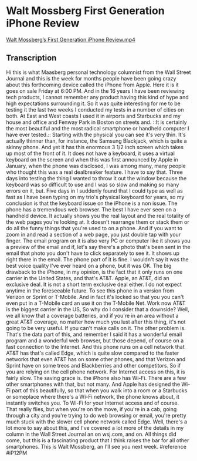 # Walt Mossberg First Generation iPhone Review
<a href='Walt%20Mossberg%E2%80%99s%20First%20Generation%20iPhone%20Review.mp4'>Walt Mossberg’s First Generation iPhone Review.mp4</a>
## Transcription
Hi this is what Maasberg personal technology columnist from the Wall Street Journal and this is the week for months people have been going crazy about this forthcoming device called the iPhone from Apple.
Here it is it goes on sale Friday at 6:00 PM.
And in the 16 years I have been reviewing tech products, I cannot remember any product having this kind of hype and high expectations surrounding it.
So it was quite interesting for me to be testing it the last two weeks I conducted my tests in a number of cities on both.
At East and West coasts I used it in airports and Starbucks and my house and office and Fenway Park in Boston on streets and.
::It is certainly the most beautiful and the most radical smartphone or handheld computer I have ever tested.::
Starting with the physical you can see it's very thin.
It's actually thinner than, for instance, the Samsung Blackjack, which is quite a skinny phone.
And yet it has this enormous 3 1/2 inch screen which takes up most of the front of it.
It does not have a keyboard, it uses a virtual keyboard on the screen and when this was first announced by Apple in January, when the phone was disclosed, I was among many, many people who thought this was a real dealbreaker feature.
I have to say that.
Three days into testing the thing I wanted to throw it out the window because the keyboard was so difficult to use and I was so slow and making so many errors on it, but.
Five days in I suddenly found that I could type as well as fast as I have been typing on my trio's physical keyboard for years, so my conclusion is that the keyboard issue on the iPhone is a non issue.
The phone has a tremendous web browser.
The best I have ever seen on a handheld device.
It actually shows you the real layout and the real totality of the web pages you're looking at.
It doesn't rearrange them or stack them or do all the funny things that you're used to on a phone.
And if you want to zoom in and read a section of a web page, you just double tap with your finger.
The email program on it is also very PC or computer like it shows you a preview of the email and if, let's say there's a photo that's been sent in the email that photo you don't have to click separately to see it.
It shows up right there in the email.
The phone part of it is fine.
I wouldn't say it was the best voice quality I've ever heard on a phone, but it was OK.
The big drawback to the iPhone, in my opinion, is the fact that it only runs on one carrier in the United States, and that's AT&T. Apple, an AT&T, did an exclusive deal. It is not a short term exclusive deal either. I do not expect anytime in the foreseeable future.
To see this phone in a version from Verizon or Sprint or T-Mobile. And in fact it's locked so that you you can't even put in a T-Mobile card an use it on the T-Mobile Net.
Work now AT&T is the biggest carrier in the US, So why do I consider that a downside? Well, we all know that a coverage batteries, and if you're in an area without a great AT&T coverage, no matter how much you lust after this thing, it's not going to be very useful. If you can't make calls on it. The other problem is.
That's the data part of this, and remember I said it has a wonderful email program and a wonderful web browser, but those depend, of course on a fast connection to the Internet.
And this phone runs on a cell network that AT&T has that's called Edge, which is quite slow compared to the faster networks that even AT&T has on some other phones, and that Verizon and Sprint have on some treos and Blackberries and other competitors. So if you are relying on the cell phone network.
For Internet access on this, it is fairly slow.
The saving grace is.
the iPhone also has Wi-Fi.
There are a few other smartphones with that, but not many.
And Apple has designed the Wi-Fi part of this beautifully, so that when you walk into a room or a Starbucks or someplace where there's a Wi-Fi network, the phone knows about, it instantly switches you.
To Wi-Fi for your Internet access and of course.
That really flies, but when you're on the move, if you're in a cab, going through a city and you're trying to do web browsing or email, you're pretty much stuck with the slower cell phone network called Edge. Well, there's a lot more to say about this, and I've covered a lot more of the details in my column in the Wall Street Journal an on wsj.com, and on.
All things did come, but this is a fascinating product that I think raises the bar for all other smartphones.
This is Walt Mossberg, an I'll see you next week.
#reference #iP12PM